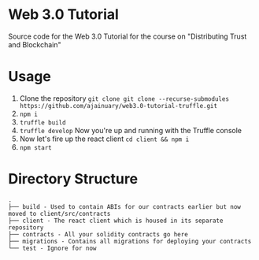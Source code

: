 # Web 3.0 Tutorial
Source code for the Web 3.0 Tutorial for the course on "Distributing Trust and Blockchain"

# Usage
1. Clone the repository `git clone git clone --recurse-submodules https://github.com/ajainuary/web3.0-tutorial-truffle.git`
2. `npm i`
3. `truffle build`
4. `truffle develop` Now you're up and running with the Truffle console
5. Now let's fire up the react client `cd client && npm i`
6. `npm start`

# Directory Structure

```
.
├── build - Used to contain ABIs for our contracts earlier but now moved to client/src/contracts
├── client - The react client which is housed in its separate repository
├── contracts - All your solidity contracts go here
├── migrations - Contains all migrations for deploying your contracts
└── test - Ignore for now
```
